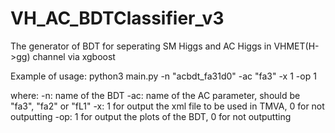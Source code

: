 # VH_AC_BDTClassifier_v3
The generator of BDT for seperating SM Higgs and AC Higgs in VHMET(H->gg) channel via xgboost 

Example of usage:
    python3 main.py -n "acbdt_fa31d0" -ac "fa3" -x 1 -op 1

where:
-n: name of the BDT
-ac: name of the AC parameter, should be "fa3", "fa2" or "fL1"
-x: 1 for output the xml file to be used in TMVA, 0 for not outputting
-op: 1 for output the plots of the BDT, 0 for not outputting
